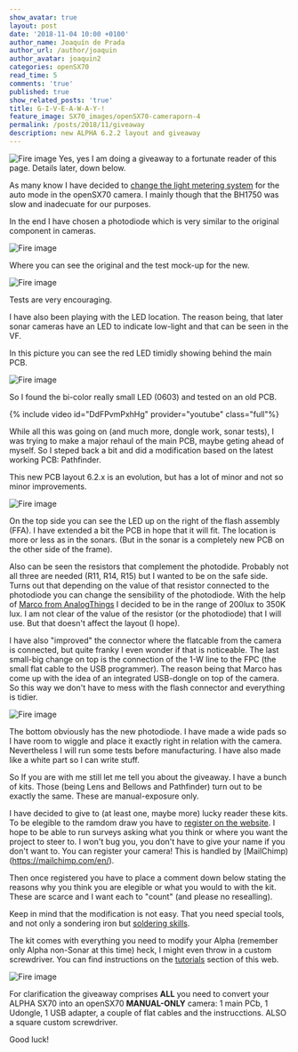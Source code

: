 ```yaml
---
show_avatar: true
layout: post
date: '2018-11-04 10:00 +0100'
author_name: Joaquín de Prada
author_url: /author/joaquin
author_avatar: joaquin2
categories: openSX70
read_time: 5
comments: 'true'
published: true
show_related_posts: 'true'
title: G-I-V-E-A-W-A-Y-!
feature_image: SX70_images/openSX70-cameraporn-4
permalink: /posts/2018/11/giveaway
description: new ALPHA 6.2.2 layout and giveaway
---
```

![Fire image]({{site.url}}/{{site.baseurl}}img/2018/11/2018-11-04-alpha-0.jpg)
Yes, yes I am doing a giveaway to a fortunate reader of this page. Details later, down below.

As many know I have decided to [change the light metering system](https://opensx70.com/posts/2018/10/photodiode) for the auto mode in the openSX70 camera. I mainly though that the BH1750 was slow and inadecuate for our purposes. 

In the end I have chosen a photodiode which is very similar to the original component in cameras.

![Fire image]({{site.url}}/{{site.baseurl}}img/2018/11/2018-11-04-alpha-3.jpg)

Where you can see the original and the test mock-up for the new.

![Fire image]({{site.url}}/{{site.baseurl}}img/2018/11/2018-11-04-alpha-1.jpg)

Tests are very encouraging.

I have also been playing with the LED location. The reason being, that later sonar cameras have an LED to indicate low-light and that can be seen in the VF.

In this picture you can see the red LED timidly showing behind the main PCB.

![Fire image]({{site.url}}/{{site.baseurl}}img/2018/11/2018-11-04-alpha-6.jpg)

So I found the bi-color really small LED (0603) and tested on an old  PCB.

{% include video id="DdFPvmPxhHg" provider="youtube" class="full"%}

While all this was going on (and much more, dongle work, sonar tests), I was trying to make a major rehaul of the main PCB, maybe geting ahead of myself. So I steped back a bit and did a modification based on the latest working PCB: Pathfinder.

This new PCB layout 6.2.x is an evolution, but has a lot of minor and not so minor improvements.

![Fire image]({{site.url}}/{{site.baseurl}}img/2018/11/2018-11-04-alpha-4.jpg)

On the top side you can see the LED up on the right of the flash assembly (FFA). I have extended a bit the PCB in hope that it will fit. The location is more or less as in the sonars. (But in the sonar is a completely new PCB on the other side of the frame).

Also can be seen the resistors that complement the photodide. Probably not all three are needed (R11, R14, R15) but I wanted to be on the safe side. Turns out that depending on the value of that resistor connected to the photodiode you can change the sensibility of the photodiode. With the help of [Marco from AnalogThings](https://www.youtube.com/channel/UC_1Wc6fdIxr3wctK2bDTLkw) I decided to be in the range of 200lux to 350K lux. I am not clear of the value of the resistor (or the photodiode) that I will use. But that doesn't affect the layout (I hope).

I have also "improved" the connector where the flatcable from the camera is connected, but quite franky I even wonder if that is noticeable. The last small-big change on top is the connection of the 1-W line to the FPC (the small flat cable to the USB programmer). The reason being that Marco has come up with the idea of an integrated USB-dongle on top of the camera. So this way we don't have to mess with the flash connector and everything is tidier.

![Fire image]({{site.url}}/{{site.baseurl}}img/2018/11/2018-11-04-alpha-5.jpg)

The bottom obviously has the new photodiode. I have made a wide pads so I have room to wiggle and place it exactly right in relation with the camera. Nevertheless I will run some tests before manufacturing.
I have also made like a white part so I can write stuff.

So If you are with me still let me tell you about the giveaway. I have a bunch of kits. Those (being Lens and Bellows and Pathfinder) turn out to be exactly the same. These are manual-exposure only.

I have decided to give to (at least one, maybe more) lucky reader these kits. To be elegible to the ramdom draw you have to [register on the website](https://opensx70.us19.list-manage.com/subscribe?u=806a32d4f5ebbeef65c4a0661&id=92126a4933). I hope to be able to run surveys asking what you think or where you want the project to steer to. I won't bug you, you don't have to give your name if you don't want to. You can register your camera! This is handled by [MailChimp)(https://mailchimp.com/en/).

Then once registered you have to place a comment down below stating the reasons why you think you are elegible or what you would to with the kit. These are scarce and I want each to "count" (and please no resealling).

Keep in mind that the modification is not easy. That you need special tools, and not only a sondering iron but [soldering skills](https://www.youtube.com/watch?v=3Fl2U9cJ5ew). 

The kit comes with everything you need to modify your Alpha (remember only Alpha non-Sonar at this time) heck, I might even throw in a custom screwdriver. You can find instructions on the [tutorials](https://opensx70.com/tutorials/) section of this web.

![Fire image]({{site.url}}/{{site.baseurl}}img/2018/11/2018-11-04-alpha-8.jpg)

For clarification the giveaway comprises **ALL** you need to convert your ALPHA SX70 into an openSX70 **MANUAL-ONLY** camera: 1 main PCb, 1 Udongle, 1 USB adapter, a couple of flat cables and the instrucctions. ALSO a square custom screwdriver.

Good luck!



